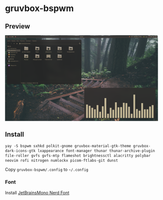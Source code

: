 # gruvbox-bspwm

## Preview

![Screenshot](screenshot.png)

## Install

```
yay -S bspwm sxhkd polkit-gnome gruvbox-material-gtk-theme gruvbox-dark-icons-gtk lxappearance font-manager thunar thunar-archive-plugin file-roller gvfs gvfs-mtp flameshot brightnessctl alacritty polybar neovim rofi nitrogen numlockx picom-ftlabs-git dunst
```

Copy `gruvbox-bspwm/.config` to `~/.config`

### Font

Install [JetBrainsMono Nerd Font](https://www.nerdfonts.com/font-downloads)
